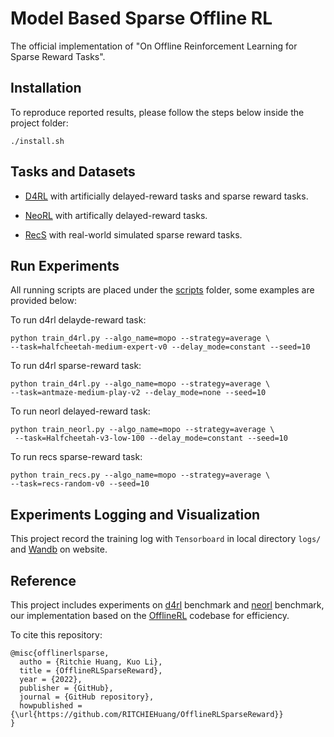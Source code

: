 # Model Based Sparse Offline RL

The official implementation of "On Offline Reinforcement Learning for Sparse Reward Tasks".

## Installation

To reproduce reported results, please follow the steps below inside the project folder:

```shell
./install.sh
```


## Tasks and Datasets

- [D4RL](datasets/d4rl_dataset.py) with artificially delayed-reward tasks and sparse reward tasks.

- [NeoRL](datasets/neorl_dataset.py) with artifically delayed-reward tasks.

- [RecS](datasets/recs_dataset.py) with real-world simulated sparse reward tasks.

## Run Experiments 

All running scripts are placed under the [scripts](scripts/) folder, some examples are provided below:

To run d4rl delayde-reward task:
```shell
python train_d4rl.py --algo_name=mopo --strategy=average \
--task=halfcheetah-medium-expert-v0 --delay_mode=constant --seed=10
```

To run d4rl sparse-reward task:
```shell
python train_d4rl.py --algo_name=mopo --strategy=average \
--task=antmaze-medium-play-v2 --delay_mode=none --seed=10
```

To run neorl delayed-reward task:
```shell
python train_neorl.py --algo_name=mopo --strategy=average \
 --task=Halfcheetah-v3-low-100 --delay_mode=constant --seed=10
```

To run recs sparse-reward task:
```shell
python train_recs.py --algo_name=mopo --strategy=average \
--task=recs-random-v0 --seed=10
```


## Experiments Logging and Visualization

This project record the training log with `Tensorboard` in local directory `logs/` and [Wandb](#https://wandb.ai/site) on website.


## Reference

This project includes experiments on [d4rl](https://github.com/rail-berkeley/d4rl) benchmark and [neorl](https://github.com/polixir/NeoRL) benchmark, our implementation based on the [OfflineRL](https://github.com/polixir/OfflineRL) codebase for efficiency.

To cite this repository:
```
@misc{offlinerlsparse,
  autho = {Ritchie Huang, Kuo Li},
  title = {OfflineRLSparseReward},
  year = {2022},
  publisher = {GitHub},
  journal = {GitHub repository},
  howpublished = {\url{https://github.com/RITCHIEHuang/OfflineRLSparseReward}}
}
```

